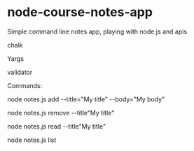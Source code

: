 # node-course-notes-app


Simple command line notes app, playing with node.js and apis

chalk

Yargs

validator



Commands: 

node notes.js add --title="My title" --body="My body"

node notes.js remove --title"My title"

node notes.js read --title"My title"

node notes.js list 

